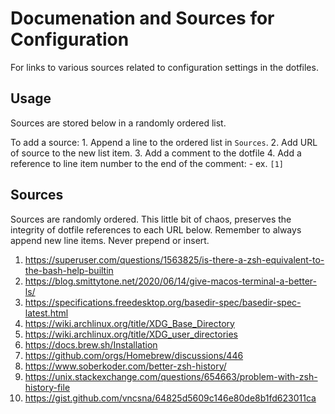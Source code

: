 # Documenation and Sources for Configuration
For links to various sources related to configuration settings in the dotfiles.

## Usage
Sources are stored below in a randomly ordered list.

To add a source:
    1. Append a line to the ordered list in `Sources`.
    2. Add URL of source to the new list item.
    3. Add a comment to the dotfile
    4. Add a reference to line item number to the end of the comment:
        - ex. `[1]`

## Sources
Sources are randomly ordered. This little bit of chaos, preserves the integrity
of dotfile references to each URL below. Remember to always append new line items.
Never prepend or insert.

1. https://superuser.com/questions/1563825/is-there-a-zsh-equivalent-to-the-bash-help-builtin
2. https://blog.smittytone.net/2020/06/14/give-macos-terminal-a-better-ls/
3. https://specifications.freedesktop.org/basedir-spec/basedir-spec-latest.html
4. https://wiki.archlinux.org/title/XDG_Base_Directory
5. https://wiki.archlinux.org/title/XDG_user_directories
6. https://docs.brew.sh/Installation
7. https://github.com/orgs/Homebrew/discussions/446
8. https://www.soberkoder.com/better-zsh-history/
9. https://unix.stackexchange.com/questions/654663/problem-with-zsh-history-file
10. https://gist.github.com/vncsna/64825d5609c146e80de8b1fd623011ca
